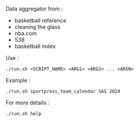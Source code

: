Data aggregator from :
- basketball reference
- cleaning the glass
- nba.com
- 538
- basketball index

Use :
```
./run.sh <SCRIPT_NAME> <ARG1> <ARG2> ... <ARGN>
```

Example :
```
./run.sh sportpress_team_calendar SAS 2024
```

For more details :
```
./run.sh help
```
